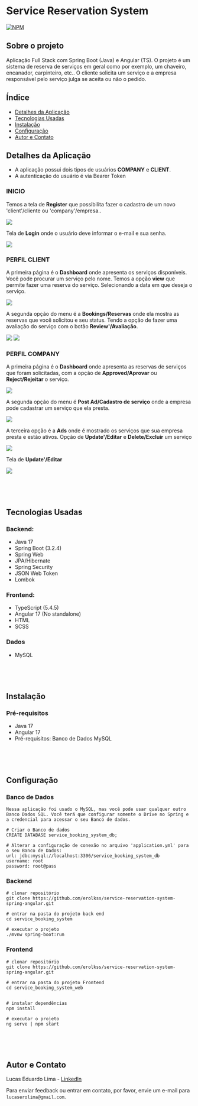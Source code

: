 # Service Reservation System
[![NPM](https://img.shields.io/npm/l/react)](https://github.com/devsuperior/sds1-wmazoni/blob/master/LICENSE) 

## Sobre o projeto

Aplicação Full Stack com Spring Boot (Java) e Angular (TS). O projeto é um sistema de reserva de serviços em geral como por exemplo, um chaveiro, encanador, carpinteiro, etc.. O cliente solicita um serviço e a empresa responsável pelo serviço julga se aceita ou não o pedido.


## Índice
- [Detalhes da Aplicação](#detalhes-da-aplicação)
- [Tecnologias Usadas](#tecnologias-usadas)
- [Instalação](#instalação)
- [Configuração](#configuração)
- [Autor e Contato](#autor-e-contato)



## Detalhes da Aplicação
- A aplicação possui dois tipos de usuários **COMPANY** e **CLIENT**.
- A autenticação do usuário é via Bearer Token


### INICIO
Temos a tela de **Register** que possibilita fazer o cadastro de um  novo 'client'/cliente ou 'company'/empresa..

![](./service_booking_system_web/src/assets/images/2%20-%20register.png)

Tela de **Login** onde o usuário deve informar o e-mail e sua senha.

![](./service_booking_system_web/src/assets/images/1-%20login.png)


### PERFIL CLIENT

A primeira página é o **Dashboard** onde apresenta os serviços disponíveis. Você pode procurar um serviço pelo nome. Temos a opção **view** que permite fazer uma reserva do serviço. Selecionando a data em que deseja o serviço.

![](./service_booking_system_web/src/assets/images/3%20-%20dashboard%20-%20client.png)



A segunda opção do menu é a **Bookings/Reservas** onde ela mostra as reservas que você solicitou e seu status. Tendo a opção de fazer uma avaliação do serviço com o botão **Review'/Avaliação**.

![](./service_booking_system_web/src/assets/images/3.1%20-%20bookings%20-%20client.png)
![](./service_booking_system_web/src/assets/images//3.3%20-%20review%20-%20service%20-%20client.png)


### PERFIL COMPANY

A primeira página é o **Dashboard** onde apresenta as reservas de serviços que foram solicitadas, com a opção de **Approved/Aprovar** ou **Reject/Rejeitar** o serviço.

![](./service_booking_system_web/src/assets/images/4%20-%20dashboard%20-%20company.png)

A segunda opção do menu é **Post Ad/Cadastro de serviço** onde a empresa pode cadastrar um serviço que ela presta.

![](./service_booking_system_web/src/assets/images/4.1%20-%20PosAd%20-%20company.png)

A terceira opção é a **Ads** onde é mostrado os serviços que sua empresa presta e estão ativos. Opção de **Update'/Editar** e **Delete/Excluir** um serviço

![](./service_booking_system_web/src/assets/images/4.2%20-%20Ads%20-%20company.png)

Tela de **Update'/Editar**

![](./service_booking_system_web/src/assets/images/4.3%20-%20update%20-%20service%20-%20company.png)

&nbsp;



&nbsp;


## Tecnologias Usadas

### Backend: 
- Java 17
- Spring Boot (3.2.4)
- Spring Web
- JPA/Hibernate
- Spring Security 
- JSON Web Token
- Lombok

### Frontend: 

- TypeScript (5.4.5)
- Angular 17 (No standalone)
- HTML
- SCSS

### Dados

- MySQL




&nbsp;



&nbsp;


## Instalação 
### Pré-requisitos

- Java 17
- Angular 17
- Pré-requisitos: Banco de Dados MySQL

&nbsp;



&nbsp;

## Configuração

### Banco de Dados

```
Nessa aplicação foi usado o MySQL, mas você pode usar qualquer outro Banco Dados SQL. Você terá que configurar somente o Drive no Spring e a credencial para acessar o seu Banco de dados.

# Criar o Banco de dados
CREATE DATABASE service_booking_system_db;

# Alterar a configuração de conexão no arquivo 'application.yml' para o seu Banco de Dados:
url: jdbc:mysql://localhost:3306/service_booking_system_db
username: root
password: root@pass
```

### Backend

```
# clonar repositório
git clone https://github.com/erolkss/service-reservation-system-spring-angular.git

# entrar na pasta do projeto back end
cd service_booking_system

# executar o projeto
./mvnw spring-boot:run
```

### Frontend

```
# clonar repositório
git clone https://github.com/erolkss/service-reservation-system-spring-angular.git

# entrar na pasta do projeto Frontend
cd service_booking_system_web


# instalar dependências
npm install

# executar o projeto
ng serve | npm start

```

&nbsp;



&nbsp;
## Autor e Contato
Lucas Eduardo Lima -  [LinkedIn](https://www.linkedin.com/in/lucaserolima)

Para enviar feedback ou entrar em contato, por favor, envie um e-mail para `lucaserolima@gmail.com`.
